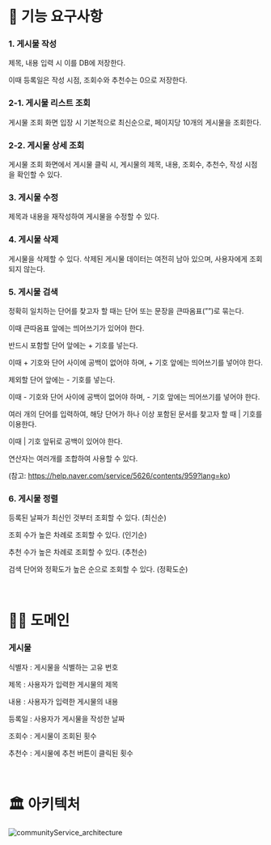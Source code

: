 # 🚀 기능 요구사항

### 1. 게시물 작성

제목, 내용 입력 시 이를 DB에 저장한다.

이때 등록일은 작성 시점, 조회수와 추천수는 0으로 저장한다.

### 2-1. 게시물 리스트 조회

게시물 조회 화면 입장 시 기본적으로 최신순으로, 페이지당 10개의 게시물을 조회한다.

### 2-2. 게시물 상세 조회

게시물 조회 화면에서 게시물 클릭 시, 게시물의 제목, 내용, 조회수, 추천수, 작성 시점을 확인할 수 있다.

### 3. 게시물 수정

제목과 내용을 재작성하여 게시물을 수정할 수 있다.

### 4. 게시물 삭제

게시물을 삭제할 수 있다. 삭제된 게시물 데이터는 여전히 남아 있으며, 사용자에게 조회되지 않는다.

### 5. 게시물 검색

정확히 일치하는 단어를 찾고자 할 때는 단어 또는 문장을 큰따옴표(””)로 묶는다.

이때 큰따옴표 앞에는 띄어쓰기가 있어야 한다.

반드시 포함할 단어 앞에는 + 기호를 넣는다.

이때 + 기호와 단어 사이에 공백이 없어야 하며, + 기호 앞에는 띄어쓰기를 넣어야 한다.

제외할 단어 앞에는 - 기호를 넣는다.

이때 - 기호와 단어 사이에 공백이 없어야 하며, - 기호 앞에는 띄어쓰기를 넣어야 한다.

여러 개의 단어를 입력하여, 해당 단어가 하나 이상 포함된 문서를 찾고자 할 때 | 기호를 이용한다.

이때 | 기호 앞뒤로 공백이 있어야 한다.

연산자는 여러개를 조합하여 사용할 수 있다.

(참고: https://help.naver.com/service/5626/contents/959?lang=ko)

### 6. 게시물 정렬

등록된 날짜가 최신인 것부터 조회할 수 있다. (최신순)

조회 수가 높은 차례로 조회할 수 있다. (인기순)

추천 수가 높은 차례로 조회할 수 있다. (추천순)

검색 단어와 정확도가 높은 순으로 조회할 수 있다. (정확도순)

<br>


# ✍🏻 도메인

### 게시물

식별자 : 게시물을 식별하는 고유 번호

제목 : 사용자가 입력한 게시물의 제목

내용 : 사용자가 입력한 게시물의 내용

등록일 : 사용자가 게시물을 작성한 날짜

조회수 : 게시물이 조회된 횟수

추천수 : 게시물에 추천 버튼이 클릭된 횟수

<br>

# 🏛️ 아키텍처
![communityService_architecture](https://github.com/hongkikii/communityService/assets/110226866/e87a5d73-7ee8-4ccf-974b-080f807136aa)

